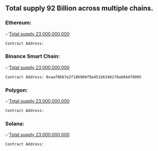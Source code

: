 
## Total supply 92 Billion across multiple chains. 


### Ethereum: 
:white_check_mark:[Total supply 23,000,000,000](https://etherscan.io/)
```bash
Contract Address: 
```


### Binance Smart Chain: 
:white_check_mark:[Total supply 23,000,000,000](https://bscscan.com/)
```bash
Contract Address: 0xaaf8667e2f186904f9a451b63481f0a8844f8905
```

### Polygon: 
:white_check_mark:[Total supply 23,000,000,000](https://etherscan.io/)
```bash
Contract Address: 
```


### Solana: 
:white_check_mark:[Total supply 23,000,000,000](https://bscscan.com/)
```bash
Contract Address: 
```